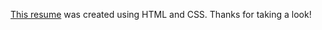 <a href="https://jordanacaley.github.io/resume/" target="blank">This resume</a> was created using HTML and CSS. Thanks for taking a look!